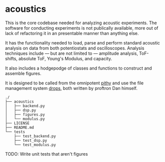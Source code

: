 # acoustics

This is the core codebase needed for analyzing acoustic experiments. The software for conducting experiments is not publically available, more out of lack of refactoring it in an presentable manner than anything else.

It has the functionality needed to load, parse and perform standard acoustic analysis on data from both potentiostats and oscilloscopes. Analysis techniques include &mdash; but are not limited to &mdash; amplitude analysis, ToF-shifts, absolute ToF, Young's Modulus, and capacity.

It also includes a hodgepodge of classes and functions to construct and assemble figures.

It is designed to be called from the omnipotent [pithy](https://github.com/dansteingart/pithy) and use the file management system [drops](https://github.com/dansteingart/drops), both written by proftron Dan himself. 

```
./
├── acoustics
│   ├── backend.py
│   ├── dsp.py
│   ├── figures.py
│   └── modulus.py
├── LICENSE
├── README.md
└── tests
    ├── test_backend.py
    ├── test_dsp.py
    └── test_modulus.py
```

TODO: Write unit tests that aren't figures